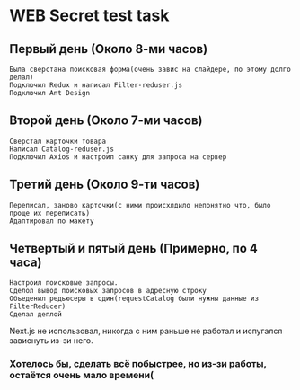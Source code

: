 # WEB Secret test task

## Первый день (Около 8-ми часов)

    Была сверстана поисковая форма(очень завис на слайдере, по этому долго делал)
    Подключил Redux и написал Filter-reduser.js
    Подключил Ant Design

## Второй день (Около 7-ми часов)

    Сверстал карточки товара
    Написал Catalog-reduser.js
    Подключил Axios и настроил санку для запроса на сервер

## Третий день (Около 9-ти часов)

    Переписал, заново карточки(с ними происхлдило непонятно что, было проще их переписать)
    Адаптировал по макету

## Четвертый и пятый день (Примерно, по 4 часа)

    Настроил поисковые запросы.
    Сделол вывод поисковых запросов в адресную строку
    Объеденил редьюсеры в один(requestCatalog были нужны данные из FilterReducer)
    Сделал деплой

Next.js не использовал, никогда с ним раньше не работал и испугался зависнуть из-зи него.

### Хотелось бы, сделать всё побыстрее, но из-зи работы, остаётся очень мало времени(